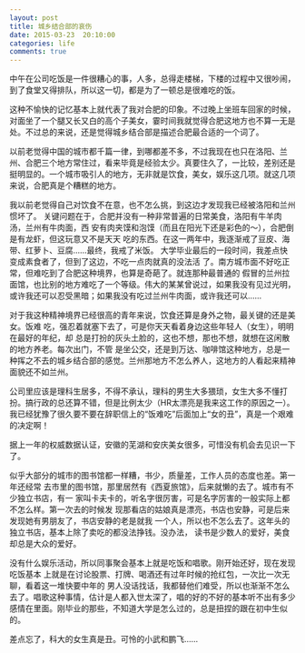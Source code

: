 ```yaml
---
layout: post
title: 城乡结合部的哀伤
date: 2015-03-23  20:10:00
categories: life
comments: true
---
```

中午在公司吃饭是一件很糟心的事，人多，总得走楼梯，下楼的过程中又很吵闹，到了食堂又得排队，所以这一切，都是为了一顿总是很难吃的饭。

<!--more-->


这种不愉快的记忆基本上就代表了我对合肥的印象。不过晚上坐班车回家的时候，对面坐了一个腿又长又白的高个子美女，霎时间我就觉得合肥这地方也不算一无是处。不过总的来说，还是觉得城乡结合部是描述合肥最合适的一个词了。

以前老觉得中国的城市都千篇一律，到哪都差不多，不过我现在也只在洛阳、兰州、合肥三个地方常住过，看来毕竟是经验太少。真要住久了，一比较，差别还是挺明显的。一个城市吸引人的地方，无非就是饮食，美女，娱乐这几项。就这几项来说，合肥真是个糟糕的地方。


我以前老觉得自己对饮食不在意，也不怎么挑，到这边才发现我已经被洛阳和兰州惯坏了。
关键问题在于，合肥并没有一种非常普遍的日常美食，洛阳有牛羊肉汤，兰州有牛肉面，西
安有肉夹馍和泡馍（而且在阳光下还是彩色的～），合肥倒是有龙虾，但这玩意又不是天天
吃的东西。在这一两年中，我逐渐戒了豆皮、海带、红萝卜、豆腐……最终，我戒了米饭。
大学毕业最后的一段时间，我差点快变成素食者了，但到了这边，不吃一点肉就真的没法活
了。南方城市面不好吃正常，但难吃到了合肥这种境界，也算是奇葩了。就连那种最普通的
假冒的兰州拉面馆，也比别的地方难吃了一个等级。伟大的某某曾说过，如果我没有见过光明，或许我还可以忍受黑暗；如果我没有吃过兰州牛肉面，或许我还可以……

对于我这种精神境界已经很高的青年来说，饮食还算是身外之物，最关键的还是美女。饭难
吃，强忍着就塞下去了，可是你天天看着身边这些年轻人（女生），明明在最好的年纪，却
总是打扮的灰头土脸的，这也不想，那也不想，就想在这闲散的地方养老。每次出门，不管
是坐公交，还是到万达、咖啡馆这种地方，总是一种挥之不去的城乡结合部的感觉。兰州那地方不怎么养人，这地方的人看起来精神面貌还不如兰州。

公司里应该是理科生居多，不得不承认，理科的男生大多猥琐，女生大多不懂打扮。搞行政的总还算不错，但是比例太少（HR太漂亮是我来这工作的原因之一）。我已经犹豫了很久要不要在辞职信上的“饭难吃”后面加上“女的丑”，真是一个艰难的决定啊！

据上一年的权威数据认证，安徽的芜湖和安庆美女很多，可惜没有机会去见识一下了。


似乎大部分的城市的图书馆都一样糟，书少，质量差，工作人员的态度也差。第一年还经常
去市里的图书馆，那里居然有《西夏旅馆》，后来就懒的去了。城市有不少独立书店，有一
家叫卡夫卡的，听名字很厉害，可是名字厉害的一般实际上都不怎么样。第一次去的时候发
现那看店的姑娘真是漂亮，书店也安静，可是后来发现她有男朋友了，书店安静的老是就我
一个人，所以也不怎么去了。这年头的独立书店，基本上除了卖吃的都没法挣钱。没办法，
读书是少数人的爱好，美食却总是大众的爱好。

没有什么娱乐活动，所以同事聚会基本上就是吃饭和唱歌。刚开始还好，现在发现吃饭基本
上就是在讨论股票、打牌、喝酒还有过年时候的抢红包，一次比一次无聊，看着这一堆快要中年的
男人没话找话，我都替他们难受，所以也渐渐不怎么去了。唱歌这种事情，估计是人都入世太深了，唱的好的不好的基本听不出有多少感情在里面。刚毕业的那些，不知道大学是怎么过的，总是扭捏的跟在初中生似的。

差点忘了，科大的女生真是丑。可怜的小武和鹏飞……


















